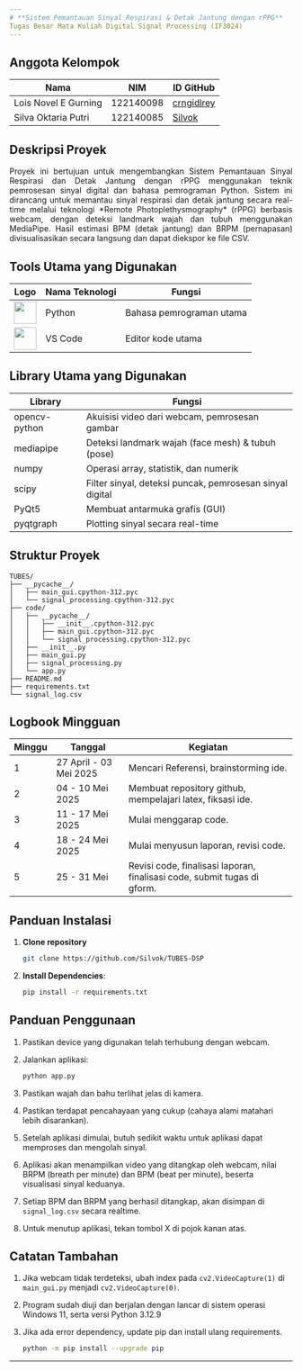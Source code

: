 ```yaml
---
# **Sistem Pemantauan Sinyal Respirasi & Detak Jantung dengan rPPG**
Tugas Besar Mata Kuliah Digital Signal Processing (IF3024)
---
```


## **Anggota Kelompok**

| **Nama**                    | **NIM**   | **ID GitHub**                            |
| --------------------------- | --------- | ------------------------------------------ |
| Lois Novel E Gurning        | 122140098 | [crngidlrey](https://github.com/crngidlrey)|
| Silva Oktaria Putri         | 122140085 | [Silvok](https://github.com/Silvok)        |

## **Deskripsi Proyek**

<div align="justify">
Proyek ini bertujuan untuk mengembangkan Sistem Pemantauan Sinyal Respirasi dan Detak Jantung dengan rPPG menggunakan teknik pemrosesan sinyal digital dan bahasa pemrograman Python. Sistem ini dirancang untuk memantau sinyal respirasi dan detak jantung secara real-time melalui teknologi *Remote Photoplethysmography* (rPPG) berbasis webcam, dengan deteksi landmark wajah dan tubuh menggunakan MediaPipe. Hasil estimasi BPM (detak jantung) dan BRPM (pernapasan) divisualisasikan secara langsung dan dapat diekspor ke file CSV.
</div>

## **Tools Utama yang Digunakan**

| Logo                                                                                                                          | Nama Teknologi | Fungsi                            |
|-------------------------------------------------------------------------------------------------------------------------------|----------------|-----------------------------------|
| <img src="https://upload.wikimedia.org/wikipedia/commons/c/c3/Python-logo-notext.svg" width="40">                             | Python         | Bahasa pemrograman utama          |
| <img src="https://upload.wikimedia.org/wikipedia/commons/9/9a/Visual_Studio_Code_1.35_icon.svg" width="40">                   | VS Code        | Editor kode utama                 |

## **Library Utama yang Digunakan**

| **Library**      | **Fungsi**                                                                                  |
|------------------|--------------------------------------------------------------------------------------------|
| opencv-python    | Akuisisi video dari webcam, pemrosesan gambar                                              |
| mediapipe        | Deteksi landmark wajah (face mesh) & tubuh (pose)                                          |
| numpy            | Operasi array, statistik, dan numerik                                                      |
| scipy            | Filter sinyal, deteksi puncak, pemrosesan sinyal digital                                   |
| PyQt5            | Membuat antarmuka grafis (GUI)                                                             |
| pyqtgraph        | Plotting sinyal secara real-time                                                           |

## **Struktur Proyek**

```plaintext
TUBES/
├── __pycache__/
│   ├── main_gui.cpython-312.pyc
│   └── signal_processing.cpython-312.pyc
├── code/
│   ├── __pycache__/
│   │   ├── __init__.cpython-312.pyc
│   │   ├── main_gui.cpython-312.pyc
│   │   └── signal_processing.cpython-312.pyc
│   ├── __init__.py
│   ├── main_gui.py
│   ├── signal_processing.py
│   └── app.py
├── README.md
├── requirements.txt
└── signal_log.csv
```

## **Logbook Mingguan**

| Minggu  | Tanggal                    | Kegiatan                                                                     |
|---------|----------------------------|------------------------------------------------------------------------------|
| 1       | 27 April - 03 Mei 2025     | Mencari Referensi, brainstorming ide.                                        |
| 2       | 04 - 10 Mei 2025           | Membuat repository github, mempelajari latex, fiksasi ide.                   |
| 3       | 11 - 17 Mei 2025           | Mulai menggarap code.                                                        |
| 4       | 18 - 24 Mei 2025           | Mulai menyusun laporan, revisi code.                                         |
| 5       | 25 - 31 Mei                | Revisi code, finalisasi laporan, finalisasi code, submit tugas di gform.     |

## **Panduan Instalasi**

1. **Clone repository**  
   ```bash
   git clone https://github.com/Silvok/TUBES-DSP
   ```

2. **Install Dependencies**:
   ```bash
   pip install -r requirements.txt
   ```

## **Panduan Penggunaan**

1. Pastikan device yang digunakan telah terhubung dengan webcam.

2. Jalankan aplikasi:

   ```bash
   python app.py
   ```

3. Pastikan wajah dan bahu terlihat jelas di kamera.
4. Pastikan terdapat pencahayaan yang cukup (cahaya alami matahari lebih disarankan).
5. Setelah aplikasi dimulai, butuh sedikit waktu untuk aplikasi dapat memproses dan mengolah sinyal.
6. Aplikasi akan menampilkan video yang ditangkap oleh webcam, nilai BRPM (breath per minute) dan BPM (beat per minute), beserta visualisasi sinyal keduanya.
7. Setiap BPM dan BRPM yang berhasil ditangkap, akan disimpan di ```signal_log.csv``` secara realtime.
8. Untuk menutup aplikasi, tekan tombol X di pojok kanan atas.

## **Catatan Tambahan**

1. Jika webcam tidak terdeteksi, ubah index pada ```cv2.VideoCapture(1)``` di ```main_gui.py``` menjadi ```cv2.VideoCapture(0)```.
2. Program sudah diuji dan berjalan dengan lancar di sistem operasi Windows 11, serta versi Python 3.12.9
3. Jika ada error dependency, update pip dan install ulang requirements.

   ```bash
   python -m pip install --upgrade pip
   ```
---